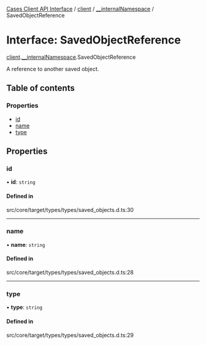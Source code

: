 [Cases Client API Interface](../README.md) / [client](../modules/client.md) / [\_\_internalNamespace](../modules/client.__internalNamespace.md) / SavedObjectReference

# Interface: SavedObjectReference

[client](../modules/client.md).[__internalNamespace](../modules/client.__internalNamespace.md).SavedObjectReference

A reference to another saved object.

## Table of contents

### Properties

- [id](client.__internalNamespace.SavedObjectReference.md#id)
- [name](client.__internalNamespace.SavedObjectReference.md#name)
- [type](client.__internalNamespace.SavedObjectReference.md#type)

## Properties

### id

• **id**: `string`

#### Defined in

src/core/target/types/types/saved_objects.d.ts:30

___

### name

• **name**: `string`

#### Defined in

src/core/target/types/types/saved_objects.d.ts:28

___

### type

• **type**: `string`

#### Defined in

src/core/target/types/types/saved_objects.d.ts:29
